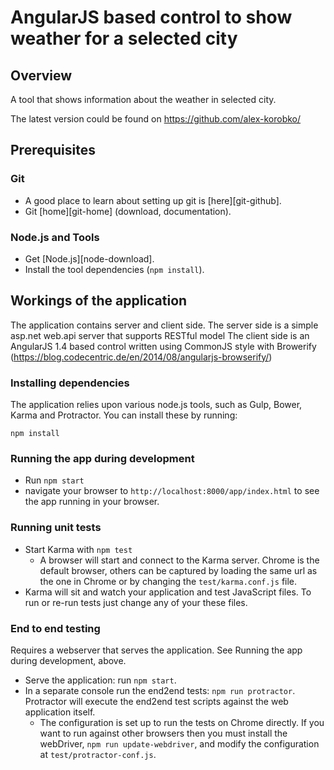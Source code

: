 # AngularJS based control to show weather for a selected city

## Overview
A tool that shows information about the weather in selected city.

The latest version could be found on https://github.com/alex-korobko/

## Prerequisites

### Git

- A good place to learn about setting up git is [here][git-github].
- Git [home][git-home] (download, documentation).

### Node.js and Tools

- Get [Node.js][node-download].
- Install the tool dependencies (`npm install`).


## Workings of the application
The application contains server and client side. 
The server side is a simple asp.net web.api server that supports RESTful model
The client side is an AngularJS 1.4 based control written using CommonJS style with Browerify (https://blog.codecentric.de/en/2014/08/angularjs-browserify/)


### Installing dependencies

The application relies upon various node.js tools, such as Gulp, Bower, Karma and Protractor.  You can
install these by running:

```
npm install
```

### Running the app during development

- Run `npm start`
- navigate your browser to `http://localhost:8000/app/index.html` to see the app running in your browser.

### Running unit tests

- Start Karma with `npm test`
  - A browser will start and connect to the Karma server. Chrome is the default browser, others can
  be captured by loading the same url as the one in Chrome or by changing the `test/karma.conf.js`
  file.
- Karma will sit and watch your application and test JavaScript files. To run or re-run tests just
  change any of your these files.


### End to end testing

Requires a webserver that serves the application. See Running the app during development, above.

- Serve the application: run `npm start`.
- In a separate console run the end2end tests: `npm run protractor`. Protractor will execute the
  end2end test scripts against the web application itself.
  - The configuration is set up to run the tests on Chrome directly. If you want to run against
    other browsers then you must install the webDriver, `npm run update-webdriver`, and modify the
  configuration at `test/protractor-conf.js`.
